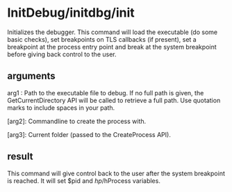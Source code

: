 # InitDebug/initdbg/init

Initializes the debugger. This command will load the executable (do some basic checks), set breakpoints on TLS callbacks (if present), set a breakpoint at the process entry point and break at the system breakpoint before giving back control to the user.

## arguments
  arg1 : Path to the executable file to debug. If no full path is given, the GetCurrentDirectory API will be called to retrieve a full path. Use quotation marks to include spaces in your path. 

[arg2]: Commandline to create the process with. 

[arg3]: Current folder (passed to the CreateProcess API). 

## result
This command will give control back to the user after the system breakpoint is reached. It will set $pid and $hp/$hProcess variables. 
